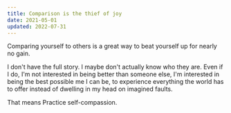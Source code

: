 ```yaml
---
title: Comparison is the thief of joy
date: 2021-05-01
updated: 2022-07-31
---
```


Comparing yourself to others is a great way to beat yourself up for nearly no gain.

<!--more-->

I don't have the full story. I maybe don't actually know who they are. Even if I do, I'm not interested in being better than someone else, I'm interested in being the best possible me I can be, to experience everything the world has to offer instead of dwelling in my head on imagined faults.

That means Practice self-compassion.
